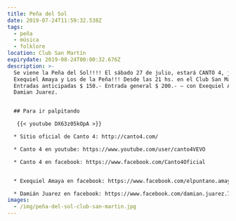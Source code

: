 ```yaml
---
title: Peña del Sol
date: 2019-07-24T11:59:32.538Z
tags:
  - peña
  - música
  - folklore
location: Club San Martín
expirydate: 2019-08-24T00:00:32.676Z
description: >-
  Se viene la Peña del Sol!!!! El sábado 27 de julio, estará CANTO 4, junto a
  Exequiel Amaya y Los de la Peña!!! Desde las 21 hs. en el Club San Martín!!!
  Entradas anticipadas $ 150.- Entrada general $ 200.- — con Exequiel Amaya y
  Damian Juarez.


  ## Para ir palpitando

   {{< youtube DX63z05kOpA >}}

  * Sitio oficial de Canto 4: http://canto4.com/

  * Canto 4 en youtube: https://www.youtube.com/user/canto4VEVO

  * Canto 4 en facebook: https://www.facebook.com/Canto4Oficial


  * Exequiel Amaya en facebook: https://www.facebook.com/elpuntano.amaya

  * Damián Juarez en facebook: https://www.facebook.com/damian.juarez.714
images:
  - /img/peña-del-sol-club-san-martin.jpg
---
```


